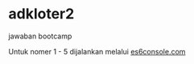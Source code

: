 # adkloter2
jawaban bootcamp

Untuk nomer 1 - 5 dijalankan melalui <a href="https://es6console.com/" >es6console.com</a>
